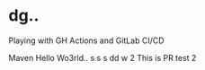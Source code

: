 # dg..
Playing with GH Actions and GitLab CI/CD

Maven Hello Wo3rld..
s
s
s
dd
w
2
This is PR test
2
